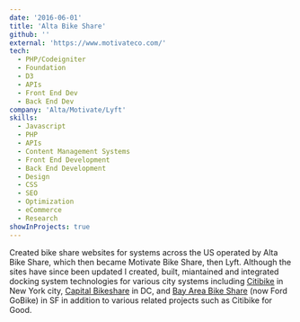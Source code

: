 ```yaml
---
date: '2016-06-01'
title: 'Alta Bike Share'
github: ''
external: 'https://www.motivateco.com/'
tech:
  - PHP/Codeigniter
  - Foundation
  - D3
  - APIs
  - Front End Dev
  - Back End Dev
company: 'Alta/Motivate/Lyft'
skills:
  - Javascript
  - PHP
  - APIs
  - Content Management Systems
  - Front End Development
  - Back End Development
  - Design
  - CSS
  - SEO
  - Optimization
  - eCommerce
  - Research
showInProjects: true
---
```


Created bike share websites for systems across the US operated by Alta Bike Share, which then became Motivate Bike Share, then Lyft. Although the sites have since been updated I created, built, miantained and integrated docking system technologies for various city systems including [Citibike](https://www.citibikenyc.com/) in New York city, [Capital Bikeshare](https://www.capitalbikeshare.com/) in DC, and [Bay Area Bike Share](https://www.lyft.com/bikes/bay-wheels) (now Ford GoBike) in SF in addition to various related projects such as Citibike for Good.
